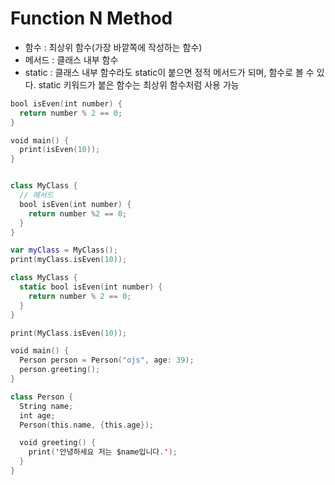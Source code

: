 # Function N Method

- 함수 : 최상위 함수(가장 바깥쪽에 작성하는 함수)
- 메서드 : 클래스 내부 함수
- static : 클래스 내부 함수라도 static이 붙으면 정적 메서드가 되며, 함수로 볼 수 있다. static 키워드가 붙은 함수는 최상위 함수처럼 사용 가능

```swift
bool isEven(int number) {
  return number % 2 == 0;
}

void main() {
  print(isEven(10));
}


class MyClass {
  // 메서드
  bool isEven(int number) {
    return number %2 == 0;
  }
}

var myClass = MyClass();
print(myClass.isEven(10));

class MyClass {
  static bool isEven(int number) {
    return number % 2 == 0;
  }
}

print(MyClass.isEven(10));

void main() {
  Person person = Person("ojs", age: 39);
  person.greeting();
}

class Person {
  String name;
  int age;
  Person(this.name, {this.age});

  void greeting() {
    print('안녕하세요 저는 $name입니다.');
  }
}

```
